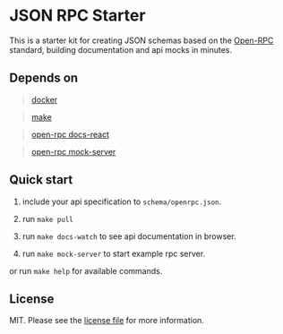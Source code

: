 # JSON RPC Starter

This is a starter kit for creating JSON schemas based on the [Open-RPC](https://open-rpc.org/) standard, building documentation and api mocks in minutes.

## Depends on

> [docker](https://www.docker.com/)

> [make](https://www.gnu.org/software/make/manual/make.html)

> [open-rpc docs-react](https://github.com/open-rpc/docs-react)

> [open-rpc mock-server](https://github.com/open-rpc/mock-server)

## Quick start

1. include your api specification to `schema/openrpc.json`.

2. run `make pull`

3. run `make docs-watch` to see api documentation in browser.

4. run `make mock-server` to start example rpc server.

or run `make help` for available commands.

## License

MIT. Please see the [license file](LICENSE.md) for more information.
